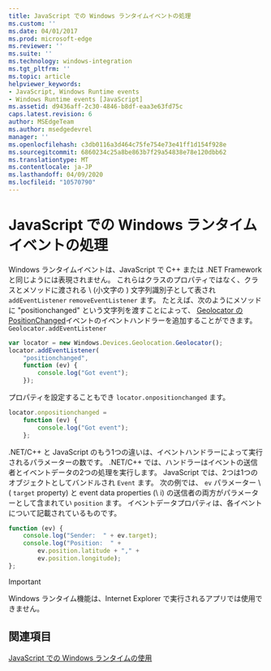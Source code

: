 ```yaml
---
title: JavaScript での Windows ランタイムイベントの処理
ms.custom: ''
ms.date: 04/01/2017
ms.prod: microsoft-edge
ms.reviewer: ''
ms.suite: ''
ms.technology: windows-integration
ms.tgt_pltfrm: ''
ms.topic: article
helpviewer_keywords:
- JavaScript, Windows Runtime events
- Windows Runtime events [JavaScript]
ms.assetid: d9436aff-2c30-4846-b8df-eaa3e63fd75c
caps.latest.revision: 6
author: MSEdgeTeam
ms.author: msedgedevrel
manager: ''
ms.openlocfilehash: c3db0116a3d464c75fe754e73e41ff1d154f928e
ms.sourcegitcommit: 6860234c25a8be863b7f29a54838e78e120dbb62
ms.translationtype: MT
ms.contentlocale: ja-JP
ms.lasthandoff: 04/09/2020
ms.locfileid: "10570790"
---
```

# JavaScript での Windows ランタイムイベントの処理  

Windows ランタイムイベントは、JavaScript で C++ または .NET Framework と同じようには表現されません。  これらはクラスのプロパティではなく、クラスとメソッドに渡される \ (小文字の \) 文字列識別子として表され `addEventListener` `removeEventListener` ます。  たとえば、次のようにメソッドに "positionchanged" という文字列を渡すことによって、 [Geolocator の PositionChanged][UwpWindowsGeolocationGeolocatorDevicesPositionChanged]イベントのイベントハンドラーを追加することができます。 `Geolocator.addEventListener`  

```javascript  
var locator = new Windows.Devices.Geolocation.Geolocator();
locator.addEventListener(
    "positionchanged",
    function (ev) {
        console.log("Got event");
    });
```  

プロパティを設定することもでき `locator.onpositionchanged` ます。  

```javascript
locator.onpositionchanged =
    function (ev) {
        console.log("Got event");
    };
```  

.NET/C++ と JavaScript のもう1つの違いは、イベントハンドラーによって実行されるパラメーターの数です。  .NET/C++ では、ハンドラーはイベントの送信者とイベントデータの2つの処理を実行します。  JavaScript では、2つは1つのオブジェクトとしてバンドルされ `Event` ます。  次の例では、 `ev` パラメーター \ ( `target` property) と event data properties (\ i) の送信者の両方がパラメーターとして含まれてい `position` ます。  イベントデータプロパティは、各イベントについて記載されているものです。  

```javascript
function (ev) {
    console.log("Sender:  " + ev.target);
    console.log("Position:  " +
        ev.position.latitude + "," +
        ev.position.longitude);
};
```  

> [!IMPORTANT]
> Windows ランタイム機能は、Internet Explorer で実行されるアプリでは使用できません。  

## 関連項目  

[JavaScript での Windows ランタイムの使用][WindowsRuntimeJavascript]  

 <!-- image links -->  

 <!-- links -->  

[WindowsRuntimeJavascript]: /microsoft-edge/windows-runtime/using-the-windows-runtime-in-javascript "JavaScript での Windows ランタイムの使用"  

[UwpWindowsGeolocationGeolocatorDevicesPositionChanged]: /uwp/api/Windows.Devices.Geolocation.Geolocator#Windows_Devices_Geolocation_Geolocator_PositionChanged "Geolocator クラス"  

